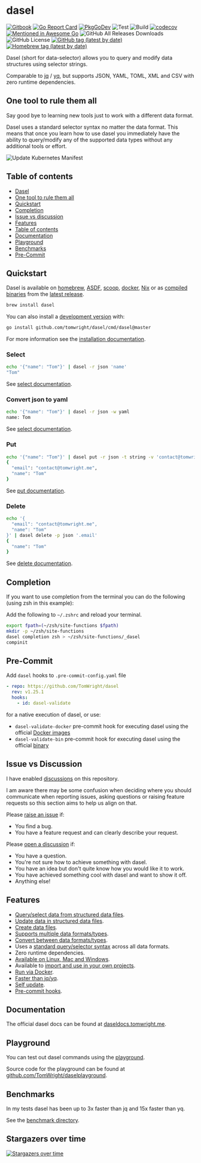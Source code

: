 # dasel

[![Gitbook](https://badges.aleen42.com/src/gitbook_1.svg)](https://daseldocs.tomwright.me)
[![Go Report Card](https://goreportcard.com/badge/github.com/TomWright/dasel)](https://goreportcard.com/report/github.com/TomWright/dasel)
[![PkgGoDev](https://pkg.go.dev/badge/github.com/tomwright/dasel)](https://pkg.go.dev/github.com/tomwright/dasel)
![Test](https://github.com/TomWright/dasel/workflows/Test/badge.svg)
![Build](https://github.com/TomWright/dasel/workflows/Build/badge.svg)
[![codecov](https://codecov.io/gh/TomWright/dasel/branch/master/graph/badge.svg)](https://codecov.io/gh/TomWright/dasel)
[![Mentioned in Awesome Go](https://awesome.re/mentioned-badge.svg)](https://github.com/avelino/awesome-go)
![GitHub All Releases Downloads](https://img.shields.io/github/downloads/TomWright/dasel/total)
![GitHub License](https://img.shields.io/github/license/TomWright/dasel)
[![GitHub tag (latest by date)](https://img.shields.io/github/v/tag/TomWright/dasel?label=latest%20release)](https://github.com/TomWright/dasel/releases/latest)
[![Homebrew tag (latest by date)](https://img.shields.io/homebrew/v/dasel)](https://formulae.brew.sh/formula/dasel)

Dasel (short for data-selector) allows you to query and modify data structures using selector strings.

Comparable to [jq](https://github.com/stedolan/jq) / [yq](https://github.com/kislyuk/yq), but supports JSON, YAML, TOML, XML and CSV with zero runtime dependencies.

## One tool to rule them all

Say good bye to learning new tools just to work with a different data format.

Dasel uses a standard selector syntax no matter the data format. This means that once you learn how to use dasel you immediately have the ability to query/modify any of the supported data types without any additional tools or effort.

![Update Kubernetes Manifest](update_kubernetes.gif)

## Table of contents

- [Dasel](#dasel)
- [One tool to rule them all](#one-tool-to-rule-them-all)
- [Quickstart](#quickstart)
- [Completion](#completion)
- [Issue vs discussion](#issue-vs-discussion)
- [Features](#features)
- [Table of contents](#table-of-contents)
- [Documentation](#documentation)
- [Playground](#playground)
- [Benchmarks](#benchmarks)
- [Pre-Commit](#pre-commit)

## Quickstart

Dasel is available on [homebrew](https://daseldocs.tomwright.me/installation#homebrew), [ASDF](https://daseldocs.tomwright.me/installation#asdf), [scoop](https://daseldocs.tomwright.me/installation#scoop), [docker](https://daseldocs.tomwright.me/installation#docker), [Nix](https://daseldocs.tomwright.me/installation#nix) or as [compiled binaries](https://daseldocs.tomwright.me/installation#manual) from the [latest release](https://github.com/TomWright/dasel/releases/latest).

```bash
brew install dasel
```

You can also install a [development version](https://daseldocs.tomwright.me/installation#development-version) with:

```bash
go install github.com/tomwright/dasel/cmd/dasel@master
```

For more information see the [installation documentation](https://daseldocs.tomwright.me/installation).

### Select

```bash
echo '{"name": "Tom"}' | dasel -r json 'name'
"Tom"
```

See [select documentation](https://daseldocs.tomwright.me/usage/select).

### Convert json to yaml

```bash
echo '{"name": "Tom"}' | dasel -r json -w yaml
name: Tom
```

See [select documentation](https://daseldocs.tomwright.me/usage/select).

### Put

```bash
echo '{"name": "Tom"}' | dasel put -r json -t string -v 'contact@tomwright.me' 'email'
{
  "email": "contact@tomwright.me",
  "name": "Tom"
}
```

See [put documentation](https://daseldocs.tomwright.me/usage/put).

### Delete

```bash
echo '{
  "email": "contact@tomwright.me",
  "name": "Tom"
}' | dasel delete -p json '.email'
{
  "name": "Tom"
}
```

See [delete documentation](https://daseldocs.tomwright.me/usage/delete).

## Completion

If you want to use completion from the terminal you can do the following (using zsh in this example):

Add the following to `~/.zshrc` and reload your terminal.
```bash
export fpath=(~/zsh/site-functions $fpath)
mkdir -p ~/zsh/site-functions
dasel completion zsh > ~/zsh/site-functions/_dasel
compinit
```

## Pre-Commit

Add `dasel` hooks to `.pre-commit-config.yaml` file

```yaml
- repo: https://github.com/TomWright/dasel
  rev: v1.25.1
  hooks:
    - id: dasel-validate
```

for a native execution of dasel, or use:

- `dasel-validate-docker` pre-commit hook for executing dasel using the official [Docker images](https://daseldocs.tomwright.me/installation#docker)
- `dasel-validate-bin` pre-commit hook for executing dasel using the official [binary](https://daseldocs.tomwright.me/installation)

## Issue vs Discussion

I have enabled [discussions](https://github.com/TomWright/dasel/discussions) on this repository.

I am aware there may be some confusion when deciding where you should communicate when reporting issues, asking questions or raising feature requests so this section aims to help us align on that.

Please [raise an issue](https://github.com/TomWright/dasel/issues) if:

- You find a bug.
- You have a feature request and can clearly describe your request.

Please [open a discussion](https://github.com/TomWright/dasel/discussions) if:

- You have a question.
- You're not sure how to achieve something with dasel.
- You have an idea but don't quite know how you would like it to work.
- You have achieved something cool with dasel and want to show it off.
- Anything else!

## Features

- [Query/select data from structured data files](https://daseldocs.tomwright.me/usage/select).
- [Update data in structured data files](https://daseldocs.tomwright.me/usage/put).
- [Create data files](https://daseldocs.tomwright.me/usage/put#create-documents-from-scratch).
- [Supports multiple data formats/types](https://daseldocs.tomwright.me/usage/supported-file-types).
- [Convert between data formats/types](https://daseldocs.tomwright.me/notes/converting-between-formats).
- Uses a [standard query/selector syntax](https://daseldocs.tomwright.me/selectors/introduction) across all data formats.
- Zero runtime dependencies.
- [Available on Linux, Mac and Windows](https://daseldocs.tomwright.me/installation).
- Available to [import and use in your own projects](https://daseldocs.tomwright.me/use-as-a-go-package).
- [Run via Docker](https://daseldocs.tomwright.me/installation#docker).
- [Faster than jq/yq](#benchmarks).
- [Self update](https://daseldocs.tomwright.me/installation/update).
- [Pre-commit hooks](https://daseldocs.tomwright.me/usage/validate#pre-commit).

## Documentation

The official dasel docs can be found at [daseldocs.tomwright.me](https://daseldocs.tomwright.me).

## Playground

You can test out dasel commands using the [playground](https://dasel.tomwright.me).

Source code for the playground can be found at [github.com/TomWright/daselplayground](https://github.com/TomWright/daselplayground).

## Benchmarks

In my tests dasel has been up to 3x faster than jq and 15x faster than yq.

See the [benchmark directory](./benchmark/README.md).

## Stargazers over time

[![Stargazers over time](https://starchart.cc/TomWright/dasel.svg)](https://starchart.cc/TomWright/dasel)

